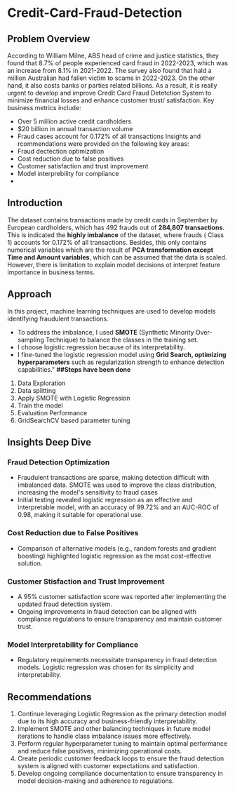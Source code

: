 # Credit-Card-Fraud-Detection
## Problem Overview
According to William Milne, ABS head of crime and justice statistics, they found that 8.7% of people experienced card fraud in 2022-2023, which was an increase from 8.1% in 2021-2022. The survey also found that hald a million Australian had fallen victim to scams in 2022-2023. 
On the other hand, it also costs banks or parties related billions. As a result, it is really urgent to develop and improve Credit Card Fraud Detetction System to minimize financial losses and enhance customer trust/ satisfaction.
Key business metrics include:
- Over 5 million active credit cardholders
- $20 billion in annual transaction volume
- Fraud cases account for 0.172% of all transactions
Insights and rcommendations were provided on the following key areas:
- Fraud dectection optimization
- Cost reduction due to false positives
- Customer satisfaction and trust improvement
- Model interprebility for compliance
- 
## Introduction
The dataset contains transactions made by credit cards in September by European cardholders, which has 492 frauds out of **284,807 transactions**. This is indicated the **highly imbalance** of the dataset, where frauds ( Class 1) accounts for 0.172% of all transactions. 
Besides, this only contains numerical variables which are the result of **PCA transformation except Time and Amount variables**, which can be assumed that the data is scaled. However, there is limitation to explain model decisions ot interpret feature importance in business terms.
## Approach
In this project, machine learning techniques are used to develop models identifying fraudulent transactions. 
- To address the imbalance, I used **SMOTE** (Synthetic Minority Over-sampling Technique) to balance the classes in the training set.
- I choose logistic regression because of its interpretability.
- I fine-tuned the logistic regression model using **Grid Search, optimizing hyperparameters** such as regularization strength to enhance detection capabilities."
**##Steps have been done**
1. Data Exploration
2. Data splitting
3. Apply SMOTE with Logistic Regression
4. Train the model
5. Evaluation Performance
6. GridSearchCV based parameter tuning
## Insights Deep Dive
### Fraud Detection Optimization
- Fraudulent transactions are sparse, making detection difficult with imbalanced data. SMOTE was used to improve the class distribution, increasing the model's sensitivity to fraud cases
- Initial testing revealed logistic regression as an effective and interpretable model, with an accuracy of 99.72% and an AUC-ROC of 0.98, making it suitable for operational use.
### Cost Reduction due to False Positives
- Comparison of alternative models (e.g., random forests and gradient boosting) highlighted logistic regression as the most cost-effective solution.
### Customer Stisfaction and Trust Improvement
- A 95% customer satisfaction score was reported after implementing the updated fraud detection system.
- Ongoing improvements in fraud detection can be aligned with compliance regulations to ensure transparency and maintain customer trust.
### Model Interpretability for Compliance
- Regulatory requirements necessitate transparency in fraud detection models. Logistic regression was chosen for its simplicity and interpretability.
## Recommendations
1. Continue leveraging Logistic Regression as the primary detection model due to its high accuracy and business-friendly interpretability.
2. Implement SMOTE and other balancing techniques in future model iterations to handle class imbalance issues more effectively.
3. Perform regular hyperparameter tuning to maintain optimal performance and reduce false positives, minimizing operational costs.
4. Create periodic customer feedback loops to ensure the fraud detection system is aligned with customer expectations and satisfaction.
5. Develop ongoing compliance documentation to ensure transparency in model decision-making and adherence to regulations.
